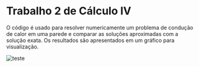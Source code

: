 # Trabalho 2 de Cálculo IV

O código é usado para resolver numericamente um problema de condução de calor em uma parede e comparar as soluções aproximadas com a solução exata. Os resultados são apresentados em um gráfico para visualização.

![teste](https://github.com/fael0306/calculo-iv-uerj-trabalho2/assets/25599308/60937453-7d59-4e4b-9189-65bc231c358b)
